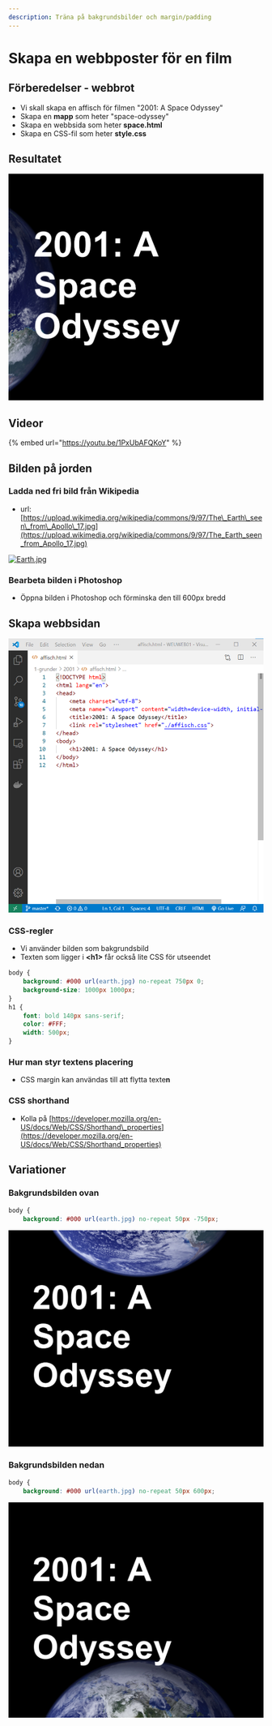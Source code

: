 ```yaml
---
description: Träna på bakgrundsbilder och margin/padding
---
```


# Skapa en webbposter för en film

## Förberedelser - webbrot

* Vi skall skapa en affisch för filmen "2001: A Space Odyssey" 
* Skapa en **mapp** som heter "space-odyssey"
* Skapa en webbsida som heter **space.html**
* Skapa en CSS-fil som heter **style.css**

## **Resultatet**

![](.gitbook/assets/image%20%2812%29.png)

## Videor

{% embed url="https://youtu.be/1PxUbAFQKoY" %}

## **Bilden på jorden**

### **Ladda ned fri bild från Wikipedia**

* url: [https://upload.wikimedia.org/wikipedia/commons/9/97/The\_Earth\_seen\_from\_Apollo\_17.jpg](https://upload.wikimedia.org/wikipedia/commons/9/97/The_Earth_seen_from_Apollo_17.jpg)

[![Earth.jpg](https://twiggy.smutje.se/images/thumb/Earth.jpg/400px-Earth.jpg)](https://twiggy.smutje.se/index.php/Fil:Earth.jpg)

### **Bearbeta bilden i Photoshop**

* Öppna bilden i Photoshop och förminska den till 600px bredd

## **Skapa webbsidan**

![](.gitbook/assets/image%20%2827%29.png)

### **CSS-regler**

* Vi använder bilden som bakgrundsbild
* Texten som ligger i **&lt;h1&gt;** får också lite CSS för utseendet

```css
body {
    background: #000 url(earth.jpg) no-repeat 750px 0;
    background-size: 1000px 1000px;
}
h1 {
    font: bold 140px sans-serif;
    color: #FFF;
    width: 500px;
}
```

### **Hur man styr textens placering**

* CSS margin kan användas till att flytta texte**n**

### **CSS shorthand**

* Kolla på [https://developer.mozilla.org/en-US/docs/Web/CSS/Shorthand\_properties](https://developer.mozilla.org/en-US/docs/Web/CSS/Shorthand_properties)

## **Variationer**

### **Bakgrundsbilden ovan**

```css
body {
    background: #000 url(earth.jpg) no-repeat 50px -750px; 

```

![](.gitbook/assets/image%20%283%29.png)

### **Bakgrundsbilden nedan**

```css
body {
    background: #000 url(earth.jpg) no-repeat 50px 600px;

```

![](.gitbook/assets/image%20%282%29.png)

